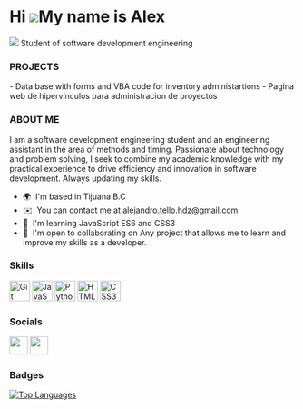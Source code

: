 Hi ![](https://user-images.githubusercontent.com/18350557/176309783-0785949b-9127-417c-8b55-ab5a4333674e.gif)My name is Alex
=======================================================================================================================================
<img src="https://github.com/Yarvis2001/Yarvis2001/blob/main/banner.png">
Student of software development engineering

### PROJECTS
<a>- Data base with forms and VBA code for inventory administartions</a>
<a>- Pagina web de hipervínculos para administracion de proyectos</a>

### ABOUT ME
I am a software development engineering student and an engineering assistant in the area of methods and timing. Passionate about technology and problem solving, I seek to combine my academic knowledge with my practical experience to drive efficiency and innovation in software development. Always updating my skills.

* 🌍  I'm based in Tijuana B.C
* ✉️  You can contact me at [alejandro.tello.hdz@gmail.com](mailto:alejandro.tello.hdz@gmail.com)
* 🧠  I'm learning JavaScript ES6 and CSS3
* 🤝  I'm open to collaborating on Any project that allows me to learn and improve my skills as a developer.

### Skills


<p align="left">
<a href="https://git-scm.com/" target="_blank" rel="noreferrer"><img src="https://raw.githubusercontent.com/danielcranney/readme-generator/main/public/icons/skills/git-colored.svg" width="36" height="36" alt="Git" /></a>
<a href="https://developer.mozilla.org/en-US/docs/Web/JavaScript" target="_blank" rel="noreferrer"><img src="https://raw.githubusercontent.com/danielcranney/readme-generator/main/public/icons/skills/javascript-colored.svg" width="36" height="36" alt="JavaScript" /></a>
<a href="https://www.python.org/" target="_blank" rel="noreferrer"><img src="https://raw.githubusercontent.com/danielcranney/readme-generator/main/public/icons/skills/python-colored.svg" width="36" height="36" alt="Python" /></a>
<a href="https://developer.mozilla.org/en-US/docs/Glossary/HTML5" target="_blank" rel="noreferrer"><img src="https://raw.githubusercontent.com/danielcranney/readme-generator/main/public/icons/skills/html5-colored.svg" width="36" height="36" alt="HTML5" /></a>
<a href="https://www.w3.org/TR/CSS/#css" target="_blank" rel="noreferrer"><img src="https://raw.githubusercontent.com/danielcranney/readme-generator/main/public/icons/skills/css3-colored.svg" width="36" height="36" alt="CSS3" /></a>
</p>


### Socials

<p align="left"> <a href="https://www.github.com/Yarvis2001" target="_blank" rel="noreferrer"><img src="https://raw.githubusercontent.com/danielcranney/readme-generator/main/public/icons/socials/github.svg" width="32" height="32" /></a> <a href="https://www.linkedin.com/in/alejandro-tello-12578a1ba" target="_blank" rel="noreferrer"><img src="https://raw.githubusercontent.com/danielcranney/readme-generator/main/public/icons/socials/linkedin.svg" width="32" height="32" /></a></p>

### Badges

<a href="https://github.com/Yarvis2001" align="left"><img src="https://github-readme-stats.vercel.app/api/top-langs/?username=Yarvis2001&langs_count=10&title_color=ffffff&text_color=ffffff&icon_color=10b981&bg_color=000000&hide_border=true&locale=en&custom_title=Top%20%Languages" alt="Top Languages" /></a>
